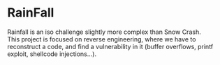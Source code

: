 # RainFall

Rainfall is an iso challenge slightly more complex than Snow Crash.  
This project is focused on reverse engineering, where we have to reconstruct a code, and find a vulnerability in it (buffer overflows, printf exploit, shellcode injections...).

